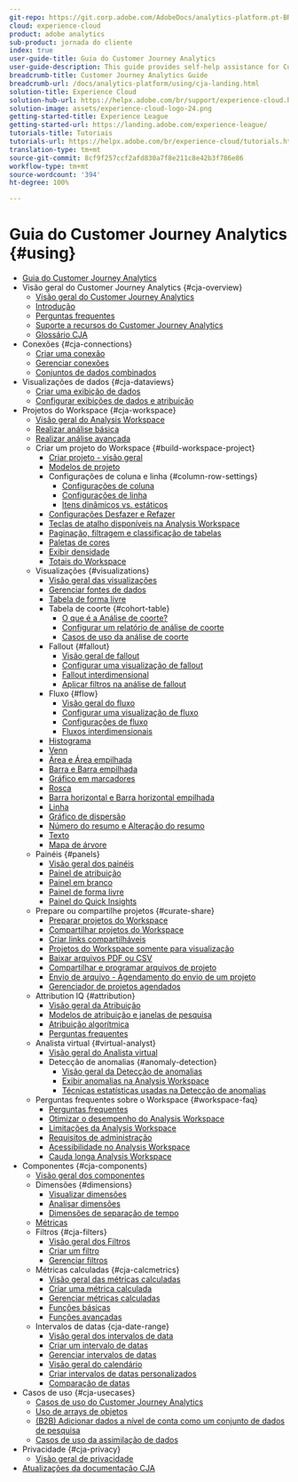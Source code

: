 ```yaml
---
git-repo: https://git.corp.adobe.com/AdobeDocs/analytics-platform.pt-BR
cloud: experience-cloud
product: adobe analytics
sub-product: jornada do cliente
index: true
user-guide-title: Guia do Customer Journey Analytics
user-guide-description: This guide provides self-help assistance for Customer Journey Analytics, Adobe's next-generation solution for cross-channel analytics, based on Adobe Experience Platform.
breadcrumb-title: Customer Journey Analytics Guide
breadcrumb-url: /docs/analytics-platform/using/cja-landing.html
solution-title: Experience Cloud
solution-hub-url: https://helpx.adobe.com/br/support/experience-cloud.html
solution-image: assets/experience-cloud-logo-24.png
getting-started-title: Experience League
getting-started-url: https://landing.adobe.com/experience-league/
tutorials-title: Tutoriais
tutorials-url: https://helpx.adobe.com/br/experience-cloud/tutorials.html
translation-type: tm+mt
source-git-commit: 8cf9f257ccf2afd830a7f8e211c8e42b3f786e86
workflow-type: tm+mt
source-wordcount: '394'
ht-degree: 100%

---
```



# Guia do Customer Journey Analytics {#using}

+ [Guia do Customer Journey Analytics](getting-started/cja-landing.md)
+ Visão geral do Customer Journey Analytics {#cja-overview}
   + [Visão geral do Customer Journey Analytics](getting-started/cja-overview.md)
   + [Introdução](getting-started/cja-getting-started.md)
   + [Perguntas frequentes](getting-started/cja-faq.md)
   + [Suporte a recursos do Customer Journey Analytics](getting-started/cja-aa.md)
   + [Glossário CJA](getting-started/cja-glossary.md)
+ Conexões {#cja-connections}
   + [Criar uma conexão](connections/create-connection.md)
   + [Gerenciar conexões](connections/manage-connection.md)
   + [Conjuntos de dados combinados](connections/combined-dataset.md)
+ Visualizações de dados {#cja-dataviews}
   + [Criar uma exibição de dados](data-views/create-dataview.md)
   + [Configurar exibições de dados e atribuição](data-views/configure-dataviews.md)
+ Projetos do Workspace {#cja-workspace}
   + [Visão geral do Analysis Workspace](analysis-workspace/home.md)
   + [Realizar análise básica](analysis-workspace/perform-basic-analysis.md)
   + [Realizar análise avançada](analysis-workspace/perform-adv-analysis.md)
   + Criar um projeto do Workspace {#build-workspace-project}
      + [Criar projeto - visão geral](analysis-workspace/build-workspace-project/freeform-overview.md)
      + [Modelos de projeto](analysis-workspace/build-workspace-project/starter-projects.md)
      + Configurações de coluna e linha {#column-row-settings}
         + [Configurações de coluna](analysis-workspace/build-workspace-project/column-row-settings/column-settings.md)
         + [Configurações de linha](analysis-workspace/build-workspace-project/column-row-settings/table-settings.md)
         + [Itens dinâmicos vs. estáticos](analysis-workspace/build-workspace-project/column-row-settings/manual-vs-dynamic-rows.md)
      + [Configurações Desfazer e Refazer](analysis-workspace/build-workspace-project/undo-redo.md)
      + [Teclas de atalho disponíveis na Analysis Workspace](analysis-workspace/build-workspace-project/fa-shortcut-keys.md)
      + [Paginação, filtragem e classificação de tabelas](analysis-workspace/build-workspace-project/pagination-filtering-sorting.md)
      + [Paletas de cores](analysis-workspace/build-workspace-project/color-palettes.md)
      + [Exibir densidade](analysis-workspace/build-workspace-project/view-density.md)
      + [Totais do Workspace](analysis-workspace/build-workspace-project/workspace-totals.md)
   + Visualizações {#visualizations}
      + [Visão geral das visualizações](analysis-workspace/visualizations/freeform-analysis-visualizations.md)
      + [Gerenciar fontes de dados](analysis-workspace/visualizations/t-sync-visualization.md)
      + [Tabela de forma livre](analysis-workspace/visualizations/freeform-table.md)
      + Tabela de coorte {#cohort-table}
         + [O que é a Análise de coorte?](analysis-workspace/visualizations/cohort-table/cohort-analysis.md)
         + [Configurar um relatório de análise de coorte](analysis-workspace/visualizations/cohort-table/t-cohort.md)
         + [Casos de uso da análise de coorte](analysis-workspace/visualizations/cohort-table/cohort-use-cases.md)
      + Fallout {#fallout}
         + [Visão geral de fallout](analysis-workspace/visualizations/fallout/fallout-flow.md)
         + [Configurar uma visualização de fallout](analysis-workspace/visualizations/fallout/configuring-fallout.md)
         + [Fallout interdimensional](analysis-workspace/visualizations/fallout/configuring-interdimensional-fallout.md)
         + [Aplicar filtros na análise de fallout](analysis-workspace/visualizations/fallout/compare-segments-fallout.md)
      + Fluxo {#flow}
         + [Visão geral do fluxo](analysis-workspace/visualizations/c-flow/flow.md)
         + [Configurar uma visualização de fluxo](analysis-workspace/visualizations/c-flow/creating-flow-report.md)
         + [Configurações de fluxo](analysis-workspace/visualizations/c-flow/flow-settings.md)
         + [Fluxos interdimensionais](analysis-workspace/visualizations/c-flow/multi-dimensional-flow.md)
      + [Histograma](analysis-workspace/visualizations/histogram.md)
      + [Venn](analysis-workspace/visualizations/venn.md)
      + [Área e Área empilhada](analysis-workspace/visualizations/area.md)
      + [Barra e Barra empilhada](analysis-workspace/visualizations/bar.md)
      + [Gráfico em marcadores](analysis-workspace/visualizations/bullet-graph.md)
      + [Rosca](analysis-workspace/visualizations/donut.md)
      + [Barra horizontal e Barra horizontal empilhada](analysis-workspace/visualizations/horizontal-bar.md)
      + [Linha](analysis-workspace/visualizations/line.md)
      + [Gráfico de dispersão](analysis-workspace/visualizations/scatterplot.md)
      + [Número do resumo e Alteração do resumo](analysis-workspace/visualizations/summary-number-change.md)
      + [Texto](analysis-workspace/visualizations/text.md)
      + [Mapa de árvore](analysis-workspace/visualizations/treemap.md)
   + Painéis {#panels}
      + [Visão geral dos painéis](analysis-workspace/c-panels/panels.md)
      + [Painel de atribuição](analysis-workspace/c-panels/attribution.md)
      + [Painel em branco](analysis-workspace/c-panels/blank-panel.md)
      + [Painel de forma livre](analysis-workspace/c-panels/freeform-panel.md)
      + [Painel do Quick Insights](analysis-workspace/c-panels/quickinsight.md)
   + Prepare ou compartilhe projetos {#curate-share}
      + [Preparar projetos do Workspace](analysis-workspace/curate-share/curate.md)
      + [Compartilhar projetos do Workspace](analysis-workspace/curate-share/share-projects.md)
      + [Criar links compartilháveis](analysis-workspace/curate-share/shareable-links.md)
      + [Projetos do Workspace somente para visualização](analysis-workspace/curate-share/view-only-projects.md)
      + [Baixar arquivos PDF ou CSV](analysis-workspace/curate-share/download-send.md)
      + [Compartilhar e programar arquivos de projeto](analysis-workspace/curate-share/send-schedule-files.md)
      + [Envio de arquivo - Agendamento do envio de um projeto](analysis-workspace/curate-share/t-schedule-report.md)
      + [Gerenciador de projetos agendados](analysis-workspace/curate-share/schedule-projects.md)
   + Attribution IQ {#attribution}
      + [Visão geral da Atribuição](analysis-workspace/attribution/overview.md)
      + [Modelos de atribuição e janelas de pesquisa](analysis-workspace/attribution/models.md)
      + [Atribuição algorítmica](analysis-workspace/attribution/algorithmic.md)
      + [Perguntas frequentes](analysis-workspace/attribution/faq.md)
   + Analista virtual {#virtual-analyst}
      + [Visão geral do Analista virtual](analysis-workspace/virtual-analyst/overview.md)
      + Detecção de anomalias {#anomaly-detection}
         + [Visão geral da Detecção de anomalias](analysis-workspace/virtual-analyst/c-anomaly-detection/anomaly-detection.md)
         + [Exibir anomalias na Analysis Workspace](analysis-workspace/virtual-analyst/c-anomaly-detection/view-anomalies.md)
         + [Técnicas estatísticas usadas na Detecção de anomalias](analysis-workspace/virtual-analyst/c-anomaly-detection/statistics-anomaly-detection.md)
   + Perguntas frequentes sobre o Workspace {#workspace-faq}
      + [Perguntas frequentes](analysis-workspace/workspace-faq/faq.md)
      + [Otimizar o desempenho do Analysis Workspace](analysis-workspace/workspace-faq/optimizing-performance.md)
      + [Limitações da Analysis Workspace](analysis-workspace/workspace-faq/aw-limitations.md)
      + [Requisitos de administração](analysis-workspace/workspace-faq/frequently-asked-questions-analysis-workspace.md)
      + [Acessibilidade no Analysis Workspace](analysis-workspace/workspace-faq/aw-accessibility.md)
      + [Cauda longa Analysis Workspace](analysis-workspace/workspace-faq/long-tail.md)
+ Componentes {#cja-components}
   + [Visão geral dos componentes](components/overview.md)
   + Dimensões {#dimensions}
      + [Visualizar dimensões](components/dimensions/view-dimensions.md)
      + [Analisar dimensões](components/dimensions/t-breakdown-fa.md)
      + [Dimensões de separação de tempo](components/dimensions/time-parting-dimensions.md)
   + [Métricas](components/apply-create-metrics.md)
   + Filtros {#cja-filters}
      + [Visão geral dos Filtros](components/filters/filters-overview.md)
      + [Criar um filtro](components/filters/create-filters.md)
      + [Gerenciar filtros](components/filters/manage-filters.md)
   + Métricas calculadas {#cja-calcmetrics}
      + [Visão geral das métricas calculadas](components/calc-metrics/calc-metr-overview.md)
      + [Criar uma métrica calculada](components/calc-metrics/create.md)
      + [Gerenciar métricas calculadas](components/calc-metrics/manage.md)
      + [Funções básicas](components/calc-metrics/cm-functions.md)
      + [Funções avançadas](components/calc-metrics/cm-adv-functions.md)
   + Intervalos de datas {cja-date-range}
      + [Visão geral dos intervalos de data](components/date-ranges/overview.md)
      + [Criar um intervalo de datas](components/date-ranges/create.md)
      + [Gerenciar intervalos de datas](components/date-ranges/manage.md)
      + [Visão geral do calendário](components/date-ranges/calendar.md)
      + [Criar intervalos de datas personalizados](components/date-ranges/custom-date-ranges.md)
      + [Comparação de datas](components/date-ranges/time-comparison.md)
+ Casos de uso {#cja-usecases}
   + [Casos de uso do Customer Journey Analytics](use-cases/cja-usecases.md)
   + [Uso de arrays de objetos](use-cases/object-arrays.md)
   + [(B2B) Adicionar dados a nível de conta como um conjunto de dados de pesquisa](use-cases/b2b.md)
   + [Casos de uso da assimilação de dados](use-cases/data-ingestion.md)
+ Privacidade {#cja-privacy}
   + [Visão geral de privacidade](privacy/privacy-overview.md)
+ [Atualizações da documentação CJA](doc-changes.md)
